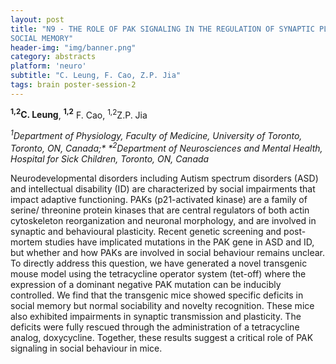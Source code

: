 ```yaml
---
layout: post
title: "N9 - THE ROLE OF PAK SIGNALING IN THE REGULATION OF SYNAPTIC PLASTICITY AND
SOCIAL MEMORY"
header-img: "img/banner.png"
category: abstracts
platform: 'neuro'
subtitle: "C. Leung, F. Cao, Z.P. Jia"
tags: brain poster-session-2
---
```

**<sup>1,2</sup>C. Leung**, **<sup>1,2</sup>** F. Cao, <sup>1,2</sup>Z.P. Jia

_<sup>1</sup>Department of Physiology, Faculty of Medicine, University of
Toronto, Toronto, ON, Canada;* *<sup>2</sup>Department of Neurosciences and
Mental Health, Hospital for Sick Children, Toronto, ON, Canada_

Neurodevelopmental disorders including Autism spectrum disorders (ASD)
and intellectual disability (ID) are characterized by social impairments
that impact adaptive functioning. PAKs (p21-activated kinase) are a
family of serine/ threonine protein kinases that are central regulators
of both actin cytoskeleton reorganization and neuronal morphology, and
are involved in synaptic and behavioural plasticity. Recent genetic
screening and post-mortem studies have implicated mutations in the PAK
gene in ASD and ID, but whether and how PAKs are involved in social
behaviour remains unclear. To directly address this question, we have
generated a novel transgenic mouse model using the tetracycline operator
system (tet-off) where the expression of a dominant negative PAK
mutation can be inducibly controlled. We find that the transgenic mice
showed specific deficits in social memory but normal sociability and
novelty recognition. These mice also exhibited impairments in synaptic
transmission and plasticity. The deficits were fully rescued through the
administration of a tetracycline analog, doxycycline. Together, these
results suggest a critical role of PAK signaling in social behaviour in
mice.
